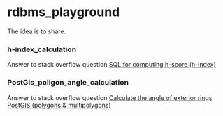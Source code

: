 # rdbms_playground

The idea is to share. 

### h-index_calculation

Answer to stack overflow question [SQL for computing h-score (h-index)](http://stackoverflow.com/questions/18786156/sql-for-computing-h-score-h-index)

### PostGis_poligon_angle_calculation

Answer to stack overflow question [Calculate the angle of exterior rings PostGIS (polygons & multipolygons)](http://stackoverflow.com/questions/33715529/calculate-the-angle-of-exterior-rings-postgis-polygons-multipolygons)


